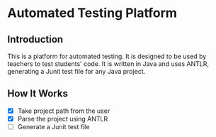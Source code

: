 # Automated Testing Platform
## Introduction
This is a platform for automated testing. It is designed to be used by teachers to test students' code. It is written in Java and uses ANTLR, generating a Junit test file for any Java project.

## How It Works
 - [x] Take project path from the user
 - [x] Parse the project using ANTLR 
 - [ ] Generate a Junit test file

